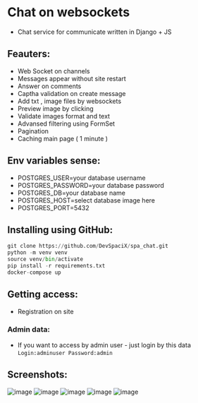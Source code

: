 # Chat on websockets
- Chat service for communicate written in Django + JS

## Feauters:
- Web Socket on channels
- Messages appear without site restart
- Answer on comments 
- Captha validation on create message
- Add txt , image files by websockets
- Preview image by clicking 
- Validate images format and text 
- Advansed filtering using FormSet
- Pagination
- Сaching main page ( 1 minute )

## Env variables sense: 
- POSTGRES_USER=your database username
- POSTGRES_PASSWORD=your database password
- POSTGRES_DB=your database name
- POSTGRES_HOST=select database image here
- POSTGRES_PORT=5432

## Installing using GitHub:
```python
git clone https://github.com/DevSpaciX/spa_chat.git
python -m venv venv
source venv/bin/activate
pip install -r requirements.txt
docker-compose up
```
## Getting access:
- Registration on site
### Admin data:
- If you want to access by admin user - just login by this data ```Login:adminuser Password:admin```

## Screenshots:
![image](https://user-images.githubusercontent.com/102595649/226098831-abf7479b-cb6f-4602-8d23-cd387e560b65.png)
![image](https://user-images.githubusercontent.com/102595649/226098889-9c378c17-90c0-4a73-8edf-725a7458e1a5.png)
![image](https://user-images.githubusercontent.com/102595649/226098928-366e10de-f2eb-4fd5-886c-ec58dedbde07.png)
![image](https://user-images.githubusercontent.com/102595649/226099560-17733194-defe-47ce-b1d2-90b17b9b4c77.png)
![image](https://user-images.githubusercontent.com/102595649/226099830-318ce8c8-e0a3-4cd6-8995-46286c0ff730.png)


